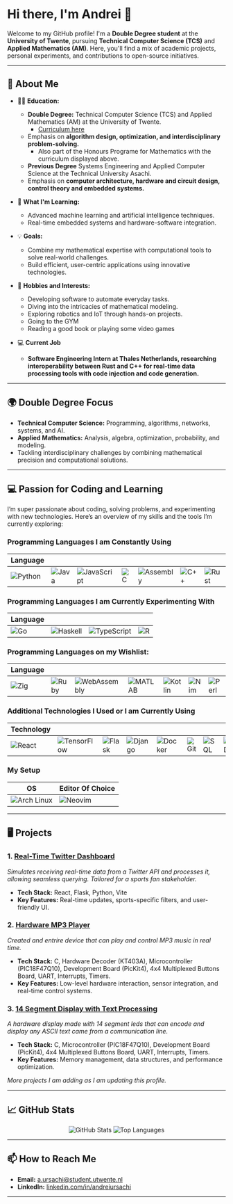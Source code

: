 # Hi there, I'm Andrei 👋

Welcome to my GitHub profile! I'm a **Double Degree student** at the **University of Twente**, pursuing **Technical Computer Science (TCS)** and **Applied Mathematics (AM)**. Here, you'll find a mix of academic projects, personal experiments, and contributions to open-source initiatives.

---

## 🌟 About Me

- 🧑‍🎓 **Education:**  
  - **Double Degree:** Technical Computer Science (TCS) and Applied Mathematics (AM) at the University of Twente.
    - [Curriculum here](https://github.com/Strife-01/University-Of-Twente/blob/main/README.md) 
  - Emphasis on **algorithm design, optimization, and interdisciplinary problem-solving.**
    - Also part of the Honours Programe for Mathematics with the curriculum displayed above.
  - **Previous Degree** Systems Engineering and Applied Computer Science at the Technical University Asachi.
  - Emphasis on **computer architecture, hardware and circuit design, control theory and embedded systems.**

- 🌱 **What I'm Learning:**  
  - Advanced machine learning and artificial intelligence techniques.  
  - Real-time embedded systems and hardware-software integration.  

- 💡 **Goals:**  
  - Combine my mathematical expertise with computational tools to solve real-world challenges.  
  - Build efficient, user-centric applications using innovative technologies.  

- 🎯 **Hobbies and Interests:**  
  - Developing software to automate everyday tasks.  
  - Diving into the intricacies of mathematical modeling.  
  - Exploring robotics and IoT through hands-on projects.
  - Going to the GYM
  - Reading a good book or playing some video games

- 💻 **Current Job**
  - **Software Engineering Intern at Thales Netherlands, researching interoperability between Rust and C++ for real-time data processing tools with code injection and code generation.**
---

## 🌍 Double Degree Focus

- **Technical Computer Science:** Programming, algorithms, networks, systems, and AI.  
- **Applied Mathematics:** Analysis, algebra, optimization, probability, and modeling.  
- Tackling interdisciplinary challenges by combining mathematical precision and computational solutions.

---

## 💻 Passion for Coding and Learning

I’m super passionate about coding, solving problems, and experimenting with new technologies. Here’s an overview of my skills and the tools I’m currently exploring:

### Programming Languages I am Constantly Using
| Language |          | | | | | |
|----------|----------|----------|----------|----------|-|-|
| ![Python](https://img.shields.io/badge/-Python-3776AB?style=for-the-badge&logo=python&logoColor=white) | ![Java](https://img.shields.io/badge/-Java-007396?style=for-the-badge&logo=java&logoColor=white) | ![JavaScript](https://img.shields.io/badge/-JavaScript-F7DF1E?style=for-the-badge&logo=javascript&logoColor=black) | ![C](https://img.shields.io/badge/-C-A8B9CC?style=for-the-badge&logo=c&logoColor=white) | ![Assembly](https://img.shields.io/badge/-Assembly-525252?style=for-the-badge&logo=assemblyscript&logoColor=white) |  ![C++](https://img.shields.io/badge/-C++-00599C?style=for-the-badge&logo=c%2B%2B&logoColor=white) | ![Rust](https://img.shields.io/badge/-Rust-000000?style=for-the-badge&logo=rust&logoColor=white) |

### Programming Languages I am Currently Experimenting With
| Language | | | |
|----------|----------|----------|-|
| ![Go](https://img.shields.io/badge/-Go-00ADD8?style=for-the-badge&logo=go&logoColor=white) | ![Haskell](https://img.shields.io/badge/-Haskell-5D4F85?style=for-the-badge&logo=haskell&logoColor=white) | ![TypeScript](https://img.shields.io/badge/-TypeScript-3178C6?style=for-the-badge&logo=typescript&logoColor=white) | ![R](https://img.shields.io/badge/-R-276DC3?style=for-the-badge&logo=r&logoColor=white) |

### Programming Languages on my Wishlist:
| Language | | | | | | | | |
|----------|----------|----------|----------|----------|----------|----------|----------|----------|
| ![Zig](https://img.shields.io/badge/-Zig-F7A41D?style=for-the-badge&logo=zig&logoColor=white) | ![Ruby](https://img.shields.io/badge/-Ruby-CC342D?style=for-the-badge&logo=ruby&logoColor=white) | ![WebAssembly](https://img.shields.io/badge/-WebAssembly-654FF0?style=for-the-badge&logo=webassembly&logoColor=white) | ![MATLAB](https://img.shields.io/badge/-MATLAB-0076A8?style=for-the-badge&logo=Mathworks&logoColor=white) | ![Kotlin](https://img.shields.io/badge/-Kotlin-0095D5?style=for-the-badge&logo=kotlin&logoColor=white) | ![Nim](https://img.shields.io/badge/-Nim-FEA702?style=for-the-badge&logo=nim&logoColor=white) | ![Perl](https://img.shields.io/badge/-Perl-39457E?style=for-the-badge&logo=perl&logoColor=white) | ![Mojo](https://img.shields.io/badge/-Mojo-000000?style=for-the-badge&logo=mojo&logoColor=white) | ![OCaml](https://img.shields.io/badge/-OCaml-EC6813?style=for-the-badge&logo=ocaml&logoColor=white) |

### Additional Technologies I Used or I am Currently Using
| Technology | | | | | | | | | | |
|------------|----------|----------|----------|----------|----------|----------|----------|-|-|-|
| ![React](https://img.shields.io/badge/-React-61DAFB?style=for-the-badge&logo=react&logoColor=black) | ![TensorFlow](https://img.shields.io/badge/-TensorFlow-FF6F00?style=for-the-badge&logo=tensorflow&logoColor=white) | ![Flask](https://img.shields.io/badge/-Flask-000000?style=for-the-badge&logo=flask&logoColor=white) | ![Django](https://img.shields.io/badge/-Django-092E20?style=for-the-badge&logo=django&logoColor=white) | ![Docker](https://img.shields.io/badge/-Docker-2496ED?style=for-the-badge&logo=docker&logoColor=white) | ![Git](https://img.shields.io/badge/-Git-F05032?style=for-the-badge&logo=git&logoColor=white) | ![SQL](https://img.shields.io/badge/-SQL-4479A1?style=for-the-badge&logo=sql&logoColor=white) | ![MongoDB](https://img.shields.io/badge/-MongoDB-47A248?style=for-the-badge&logo=mongodb&logoColor=white) | ![Vite](https://img.shields.io/badge/-Vite-646CFF?style=for-the-badge&logo=vite&logoColor=white) | ![Node.js](https://img.shields.io/badge/-Node.js-339933?style=for-the-badge&logo=node.js&logoColor=white) | ![Express.js](https://img.shields.io/badge/-Express.js-000000?style=for-the-badge&logo=express&logoColor=white) |

### My Setup
| OS | Editor Of Choice |
|----|------------------|
| ![Arch Linux](https://img.shields.io/badge/-Arch_Linux-1793D1?style=for-the-badge&logo=arch-linux&logoColor=white) | ![Neovim](https://img.shields.io/badge/-Neovim-57A143?style=for-the-badge&logo=neovim&logoColor=white) |

---

## 🖥️ Projects

### 1. [Real-Time Twitter Dashboard](https://github.com/Strife-01/University-Of-Twente/tree/main/Y1/Module_1_Pearls_of_Computer_Science/Week_9_Real_Time_Twitter_Dashboard)  
  *Simulates receiving real-time data from a Twitter API and processes it, allowing seamless querying. Tailored for a sports fan stakeholder.*  
  - **Tech Stack:** React, Flask, Python, Vite  
  - **Key Features:** Real-time updates, sports-specific filters, and user-friendly UI.

### 2. [Hardware MP3 Player](https://github.com/Strife-01/Hardware-MP3-Player)  
  *Created and entrire device that can play and control MP3 music in real time.*  
  - **Tech Stack:** C, Hardware Decoder (KT403A), Microcontroller (PIC18F47Q10), Development Board (PicKit4), 4x4 Multiplexed Buttons Board, UART, Interrupts, Timers.
  - **Key Features:** Low-level hardware interaction, sensor integration, and real-time control systems.

### 3. [14 Segment Display with Text Processing](https://github.com/Strife-01/14-Segment-Display-Processing-Text)  
  *A hardware display made with 14 segment leds that can encode and display any ASCII text came from a communication line.*  
  - **Tech Stack:** C, Microcontroller (PIC18F47Q10), Development Board (PicKit4), 4x4 Multiplexed Buttons Board, UART, Interrupts, Timers.
  - **Key Features:** Memory management, data structures, and performance optimization.  

*More projects I am adding as I am updating this profile.*

---

## 📈 GitHub Stats

<p align="center">
  <img src="https://github-readme-stats.vercel.app/api?username=Strife-01&show_icons=true&theme=radical" alt="GitHub Stats"/>
  <img src="https://github-readme-stats.vercel.app/api/top-langs/?username=Strife-01&layout=compact&theme=radical" alt="Top Languages"/>
</p>

---

## 📫 How to Reach Me

- **Email:** [a.ursachi@student.utwente.nl](mailto:a.ursachi@student.utwente.nl)  
- **LinkedIn:** [linkedin.com/in/andreiursachi](https://linkedin.com/in/andreiursachi)  
<!-- - **Website/Portfolio:** [yourwebsite.com](https://yourwebsite.com) -->

---
